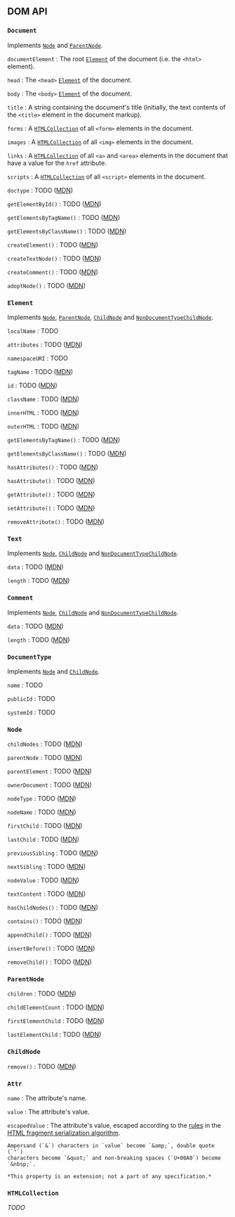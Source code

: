 DOM API
-------

### `Document`

Implements [`Node`] and [`ParentNode`].

`documentElement`
:   The root [`Element`] of the document (i.e. the `<html>` element).

`head`
:   The `<head>` [`Element`] of the document.

`body`
:   The `<body>` [`Element`] of the document.

`title`
:   A string containing the document's title (initially, the text contents of
    the `<title>` element in the document markup).

`forms`
:   A [`HTMLCollection`] of all `<form>` elements in the document.

`images`
:   A [`HTMLCollection`] of all `<img>` elements in the document.

`links`
:   A [`HTMLCollection`] of all `<a>` and `<area>` elements in the
    document that have a value for the `href` attribute.

`scripts`
:   A [`HTMLCollection`] of all `<script>` elements in the document.

`doctype`
:   TODO ([MDN](#documenttype))

`getElementById()`
:   TODO ([MDN](https://developer.mozilla.org/en-US/docs/Web/API/Document.getElementById))

`getElementsByTagName()`
:   TODO ([MDN](https://developer.mozilla.org/en-US/docs/Web/API/document.getElementsByTagName))

`getElementsByClassName()`
:   TODO ([MDN](https://developer.mozilla.org/en-US/docs/Web/API/Document.getElementsByClassName))

`createElement()`
:   TODO ([MDN](https://developer.mozilla.org/en-US/docs/Web/API/document.createElement))

`createTextNode()`
:   TODO ([MDN](https://developer.mozilla.org/en-US/docs/Web/API/document.createTextNode))

`createComment()`
:   TODO ([MDN](https://developer.mozilla.org/en-US/docs/Web/API/document.createComment))

`adoptNode()`
:   TODO ([MDN](https://developer.mozilla.org/en-US/docs/Web/API/document.adoptNode))

### `Element`

Implements [`Node`], [`ParentNode`], [`ChildNode`] and
[`NonDocumentTypeChildNode`].

`localName`
:   TODO

`attributes`
:   TODO ([MDN](https://developer.mozilla.org/en-US/docs/Web/API/Element.attributes))

`namespaceURI`
:   TODO

`tagName`
:   TODO ([MDN](https://developer.mozilla.org/en-US/docs/Web/API/Element.tagName))

`id`
:   TODO ([MDN](https://developer.mozilla.org/en-US/docs/Web/API/Element.id))

`className`
:   TODO ([MDN](https://developer.mozilla.org/en-US/docs/Web/API/Element.className))

`innerHTML`
:   TODO ([MDN](https://developer.mozilla.org/en-US/docs/Web/API/Element.innerHTML))

`outerHTML`
:   TODO ([MDN](https://developer.mozilla.org/en-US/docs/Web/API/Element.outerHTML))

`getElementsByTagName()`
:   TODO ([MDN](https://developer.mozilla.org/en-US/docs/Web/API/Element.getElementsByTagName))

`getElementsByClassName()`
:   TODO ([MDN](https://developer.mozilla.org/en-US/docs/Web/API/Element.getElementsByClassName))

`hasAttributes()`
:   TODO ([MDN](https://developer.mozilla.org/en-US/docs/Web/API/Element.hasAttributes))

`hasAttribute()`
:   TODO ([MDN](https://developer.mozilla.org/en-US/docs/Web/API/Element.hasAttribute))

`getAttribute()`
:   TODO ([MDN](https://developer.mozilla.org/en-US/docs/Web/API/Element.getAttribute))

`setAttribute()`
:   TODO ([MDN](https://developer.mozilla.org/en-US/docs/Web/API/Element.setAttribute))

`removeAttribute()`
:   TODO ([MDN](https://developer.mozilla.org/en-US/docs/Web/API/Element.removeAttribute))

### `Text`

Implements [`Node`], [`ChildNode`] and [`NonDocumentTypeChildNode`].

`data`
:   TODO ([MDN](https://developer.mozilla.org/en-US/docs/Web/API/CharacterData#Properties))

`length`
:   TODO ([MDN](https://developer.mozilla.org/en-US/docs/Web/API/CharacterData#Properties))

### `Comment`

Implements [`Node`], [`ChildNode`] and [`NonDocumentTypeChildNode`].

`data`
:   TODO ([MDN](https://developer.mozilla.org/en-US/docs/Web/API/CharacterData#Properties))

`length`
:   TODO ([MDN](https://developer.mozilla.org/en-US/docs/Web/API/CharacterData#Properties))

### `DocumentType`

Implements [`Node`] and [`ChildNode`].

`name`
:   TODO

`publicId`
:   TODO

`systemId`
:   TODO

### `Node`

`childNodes`
:   TODO ([MDN](https://developer.mozilla.org/en-US/docs/Web/API/Node.childNodes))

`parentNode`
:   TODO ([MDN](https://developer.mozilla.org/en-US/docs/Web/API/Node.parentNode))

`parentElement`
:   TODO ([MDN](https://developer.mozilla.org/en-US/docs/Web/API/Node.parentElement))

`ownerDocument`
:   TODO ([MDN](https://developer.mozilla.org/en-US/docs/Web/API/Node.ownerDocument))

`nodeType`
:   TODO ([MDN](https://developer.mozilla.org/en-US/docs/Web/API/Node.nodeType))

`nodeName`
:   TODO ([MDN](https://developer.mozilla.org/en-US/docs/Web/API/Node.nodeName))

`firstChild`
:   TODO ([MDN](https://developer.mozilla.org/en-US/docs/Web/API/Node.firstChild))

`lastChild`
:   TODO ([MDN](https://developer.mozilla.org/en-US/docs/Web/API/Node.lastChild))

`previousSibling`
:   TODO ([MDN](https://developer.mozilla.org/en-US/docs/Web/API/Node.previousSibling))

`nextSibling`
:   TODO ([MDN](https://developer.mozilla.org/en-US/docs/Web/API/Node.nextSibling))

`nodeValue`
:   TODO ([MDN](https://developer.mozilla.org/en-US/docs/Web/API/Node.nodeValue))

`textContent`
:   TODO ([MDN](https://developer.mozilla.org/en-US/docs/Web/API/Node.textContent))

`hasChildNodes()`
:   TODO ([MDN](https://developer.mozilla.org/en-US/docs/Web/API/Node.hasChildNodes))

`contains()`
:   TODO ([MDN](https://developer.mozilla.org/en-US/docs/Web/API/Node.contains))

`appendChild()`
:   TODO ([MDN](https://developer.mozilla.org/en-US/docs/Web/API/Node.appendChild))

`insertBefore()`
:   TODO ([MDN](https://developer.mozilla.org/en-US/docs/Web/API/Node.insertBefore))

`removeChild()`
:   TODO ([MDN](https://developer.mozilla.org/en-US/docs/Web/API/Node.removeChild))

### `ParentNode`

`children`
:   TODO ([MDN](https://developer.mozilla.org/en-US/docs/Web/API/ParentNode.children))

`childElementCount`
:   TODO ([MDN](https://developer.mozilla.org/en-US/docs/Web/API/ParentNode.childElementCount))

`firstElementChild`
:   TODO ([MDN](https://developer.mozilla.org/en-US/docs/Web/API/ParentNode.firstElementChild))

`lastElementChild`
:   TODO ([MDN](https://developer.mozilla.org/en-US/docs/Web/API/ParentNode.lastElementChild))

### `ChildNode`

`remove()`
:   TODO ([MDN](https://developer.mozilla.org/en-US/docs/Web/API/ChildNode.remove))

### `Attr`

`name`
:   The attribute's name.

`value`
:   The attribute's value.

`escapedValue`
:   The attribute's value, escaped according to the [rules][escapingString]
    in the [HTML fragment serialization algorithm].

    Ampersand (`&`) characters in `value` become `&amp;`, double quote (`"`)
    characters become `&quot;` and non-breaking spaces (`U+00A0`) become
    `&nbsp;`.

    *This property is an extension; not a part of any specification.*

### `HTMLCollection`

*TODO*


[`Document`]: #document
[`Element`]: #element
[`Attr`]: #attr
[`Node`]: #node
[`ParentNode`]: #parentnode
[`ChildNode`]: #childnode
[`NonDocumentTypeChildNode`]: https://developer.mozilla.org/en-US/docs/Web/API/NonDocumentTypeChildNode
[`HTMLCollection`]: #htmlcollection
[escapingString]: http://www.w3.org/TR/html5/syntax.html#escapingString
[HTML fragment serialization algorithm]: http://www.w3.org/TR/html5/syntax.html#html-fragment-serialization-algorithm
